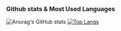 <!--
**delight-HK3/delight-HK3** is a ✨ _special_ ✨ repository because its `README.md` (this file) appears on your GitHub profile.

Here are some ideas to get you started:

- 🔭 I’m currently working on ...
- 🌱 I’m currently learning ...
- 👯 I’m looking to collaborate on ...
- 🤔 I’m looking for help with ...
- 💬 Ask me about ...
- 📫 How to reach me: ...
- 😄 Pronouns: ...
- ⚡ Fun fact: ...
-->

<!--
### Email
<p>
  <img src="https://img.shields.io/badge/dabin49140@gmail.com-EA4335?style=flat-square&logo=Gmail&logoColor=white"/>
  <img src="https://img.shields.io/badge/dabin310153@naver.com-03C75A?style=flat-square&logo=Naver&logoColor=white"/>
</p>

### Skill 

#### Languages & framework

<p>
  <img src="https://img.shields.io/badge/codeigniter-EF4223?style=flat-square&logo=codeigniter&logoColor=white"/>
  <img src="https://img.shields.io/badge/php-777BB4?style=flat-square&logo=php&logoColor=white"/>
  <img src="https://img.shields.io/badge/HTML5-E34F26?style=flat-square&logo=HTML5&logoColor=white"/>
  <img src="https://img.shields.io/badge/CSS3-1572B6?style=flat-square&logo=CSS3&logoColor=white"/>
  <img src="https://img.shields.io/badge/JavaScript-F7DF1E?style=flat-square&logo=JavaScript&logoColor=white"/>
  <img src="https://img.shields.io/badge/jQuery-0769AD?style=flat-square&logo=jQuery&logoColor=white"/>
  <img src="https://img.shields.io/badge/Bootstrap-7952B3?style=flat-square&logo=Bootstrap&logoColor=white"/>
  <br>
  <img src="https://img.shields.io/badge/-C++-0769AD?style=flat-square&logo=C%2B%2B&logoColor=white"/>
  <img src="https://img.shields.io/badge/-C%23-0769AD?style=flat-square&logo=Csharp&logoColor=white"/>
  <img src="https://img.shields.io/badge/Java-007396?style=flat-square&logo=Java&logoColor=white"/>
  <img src="https://img.shields.io/badge/Swift-F05138?style=flat-square&logo=Swift&logoColor=white"/>
  
</p>

#### library
<p>
  <img src="https://img.shields.io/badge/CKEditor 4-0287D0?style=flat-square&logo=CKEditor 4&logoColor=white"/>
</p>

#### Database & server
<p>
    <img src="https://img.shields.io/badge/Oracle-F80000?style=flat-square&logo=Oracle&logoColor=white"/>
    <img src="https://img.shields.io/badge/MariaDB-003545?style=flat-square&logo=MariaDB&logoColor=white"/>
    <img src="https://img.shields.io/badge/phpMyAdmin-6C78AF?style=flat-square&logo=phpMyAdmin&logoColor=white"/>
    <img src="https://img.shields.io/badge/MySQL-4479A1?style=flat-square&logo=MySQL&logoColor=white"/>
    <img src="https://img.shields.io/badge/Apache-D22128?style=flat-square&logo=Apache&logoColor=white"/>
</p>

#### Tools

<p>
  <img src="https://img.shields.io/badge/IntelliJ IDEA-000000?style=flat-square&logo=IntelliJIDEA&logoColor=white"/>
  <img src="https://img.shields.io/badge/Visual Studio-5C2D91?style=flat-square&logo=VisualStudio&logoColor=white"/>
  <img src="https://img.shields.io/badge/Visual Studio Code-007ACC?style=flat-square&logo=VisualStudioCode&logoColor=white"/>
  <img src="https://img.shields.io/badge/Unity-000000?style=flat-square&logo=Unity&logoColor=white"/>
</p>
-->

### Github stats & Most Used Languages

<div align="left">
  
![Anurag's GitHub stats](https://github-readme-stats.vercel.app/api?username=delight-HK3&show_icons=true)
[![Top Langs](https://github-readme-stats.vercel.app/api/top-langs/?username=delight-HK3&layout=compact)](https://github.com/anuraghazra/github-readme-stats)
  
</div>
